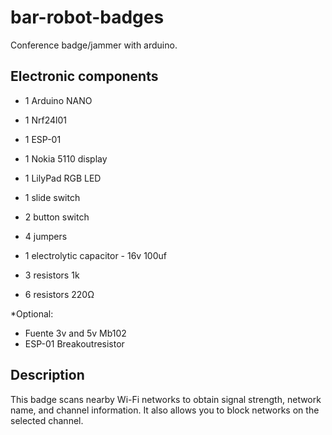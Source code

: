# bar-robot-badges

Conference badge/jammer with arduino.

## Electronic components

- 1 Arduino NANO
- 1 Nrf24l01
- 1 ESP-01
- 1 Nokia 5110 display
- 1 LilyPad RGB LED

- 1 slide switch
- 2 button switch
- 4 jumpers
- 1 electrolytic capacitor - 16v 100uf
- 3 resistors 1k
- 6 resistors 220Ω

*Optional:
- Fuente 3v and 5v Mb102
- ESP-01 Breakoutresistor


## Description

This badge scans nearby Wi-Fi networks to obtain signal strength, network name, and channel information. It also allows you to block networks on the selected channel.

